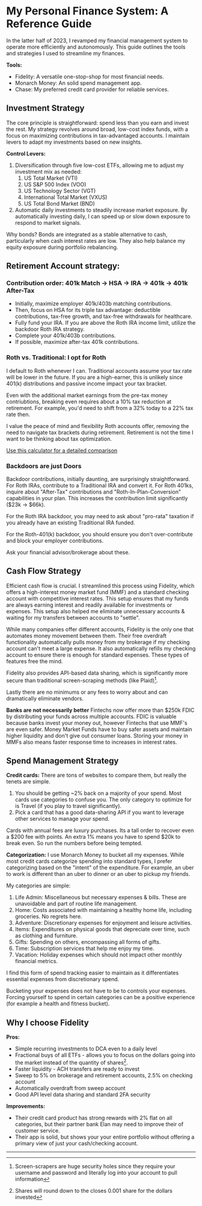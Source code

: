# My Personal Finance System: A Reference Guide

In the latter half of 2023, I revamped my financial management system to operate more efficiently and autonomously. This guide outlines the tools and strategies I used to streamline my finances.

**Tools:**
* Fidelity: A versatile one-stop-shop for most financial needs.
* Monarch Money: An solid spend management app.
* Chase: My preferred credit card provider for reliable services.

## Investment Strategy

The core principle is straightforward: spend less than you earn and invest the rest. My strategy revolves around broad, low-cost index funds, with a focus on maximizing contributions in tax-advantaged accounts. I maintain levers to adapt my investments based on new insights.

**Control Levers:**
1. Diversification through five low-cost ETFs, allowing me to adjust my investment mix as needed:
    1. US Total Market (VTI)
    2. US S&P 500 Index (VOO)
    3. US Technology Sector (VGT)
    4. International Total Market (VXUS)
    5. US Total Bond Market (BND)
2. Automatic daily investments to steadily increase market exposure. By automatically investing daily, I can speed up or slow down exposure to respond to market signals.

Why bonds? Bonds are integrated as a stable alternative to cash, particularly when cash interest rates are low. They also help balance my equity exposure during portfolio rebalancing.

## Retirement Account strategy:

### Contribution order: 401k Match -> HSA -> IRA -> 401k -> 401k After-Tax

* Initially, maximize employer 401k/403b matching contributions.
* Then, focus on HSA for its triple tax advantage: deductible contributions, tax-free growth, and tax-free withdrawals for healthcare.
* Fully fund your IRA. If you are above the Roth IRA income limit, utilize the backdoor Roth IRA strategy.
* Complete your 401k/403b contributions.
* If possible, maximize after-tax 401k contributions.

### Roth vs. Traditional: I opt for Roth

I default to Roth whenever I can. Traditional accounts assume your tax rate will be lower in the future. If you are a high-earner, this is unlikely since 401(k) distributions and passive income impact your tax bracket.

Even with the additional market earnings from the pre-tax money contriubtions, breaking even requires about a 10% tax reduction at retirement. For example, you'd need to shift from a 32% today to a 22% tax rate then.

I value the peace of mind and flexibility Roth accounts offer, removing the need to navigate tax brackets during retirement. Retirement is not the time I want to be thinking about tax optimization.

[Use this calculator for a detailed comparison](https://www.capitalgroup.com/individual/planning/tools/traditional-vs-roth-401k-403b-analyzer.htm)

### Backdoors are just Doors

Backdoor contributions, initially daunting, are surprisingly straightforward. For Roth IRAs, contribute to a Traditional IRA and convert it. For Roth 401ks, inquire about "After-Tax" contributions and "Roth-In-Plan-Conversion" capabilities in your plan. This increases the contribution limit significantly ($23k -> $66k).

For the Roth IRA backdoor, you may need to ask about "pro-rata" taxation if you already have an existing Traditional IRA funded.

For the Roth-401(k) backdoor, you should ensure you don't over-contribute and block your employer contributions.

Ask your financial advisor/brokerage about these.

## Cash Flow Strategy

Efficient cash flow is crucial. I streamlined this process using Fidelity, which offers a high-interest money market fund (MMF) and a standard checking account with competitive interest rates. This setup ensures that my funds are always earning interest and readily available for investments or expenses. This setup also helped me eliminate unnecessary accounts & waiting for my transfers between accounts to "settle".

While many companies offer different accounts, Fidelity is the only one that automates money movement between them. Their free overdraft functionality  automatically pulls money from my brokerage if my checking account can't meet a large expense. It also automatically refills my checking account to ensure there is enough for standard expenses. These types of features free the mind.

Fidelity also provides API-based data sharing, which is significantly more secure than traditional screen-scraping methods (like Plaid)[^2].

[^2]: Screen-scrapers are huge security holes since they require your username and password and literally log into your account to pull information

Lastly there are no minimums or any fees to worry about and can dramatically eliminate vendors.

**Banks are not necessarily better** 
Fintechs now offer more than $250k FDIC by distributing your funds across multiple accounts. FDIC is valuable because banks invest your money out, however Fintechs that use MMF's are even safer. Money Market Funds have to buy safer assets and maintain higher liquidity and don't give out consumer loans. Storing your money in MMFs also means faster response time to increases in interest rates.


## Spend Management Strategy
**Credit cards:**
There are tons of websites to compare them, but really the tenets are simple. 
1. You should be getting ~2% back on a majority of your spend. Most cards use categories to confuse you. The only category to optimize for is Travel (if you play to travel significantly).
2. Pick a card that has a good data-sharing API if you want to leverage other services to manage your spend.

Cards with annual fees are luxury purchases. Its a tall order to recover even a \$200 fee with points. An extra 1% means you have to spend \$20k to break even. So run the numbers before being tempted. 

**Categorization:**
I use Monarch Money to bucket all my expenses. While most credit cards categorize spending into standard types, I prefer categorizing based on the "intent" of the expenditure. For example, an uber to work is different than an uber to dinner or an uber to pickup my friends. 

My categories are simple:
1. Life Admin: Miscellaneous but necessary expenses & bills. These are unavoidable and part of routine life management.
2. Home: Costs associated with maintaining a healthy home life, including groceries. No regrets here.
3. Adventure: Discretionary expenses for enjoyment and leisure activities.
4. Items: Expenditures on physical goods that depreciate over time, such as clothing and furniture.
5. Gifts: Spending on others, encompassing all forms of gifts.
6. Time: Subscription services that help me enjoy my time.
7. Vacation: Holiday expenses which should not impact other monthly financial metrics.

I find this form of spend tracking easier to maintain as it differentiates essential expenses from discretionary spend.

Bucketing your expenses does not have to be to controls your expenses. Forcing yourself to spend in certain categories can be a positive experience (for example a health and fitness bucket).

## Why I choose Fidelity

**Pros:**
* Simple recurring investments to DCA even to a daily level
* Fractional buys of all ETFs - allows you to focus on the dollars going into the market instead of the quantity of shares[^5].
* Faster liquidity - ACH transfers are ready to invest
* Sweep to 5% on brokerage and retirement accounts, 2.5% on checking account
* Automatically overdraft from sweep account
* Good API level data sharing and standard 2FA security

[^5]: Shares will round down to the closes 0.001 share for the dollars invested

**Improvements:**
* Their credit card product has strong rewards with 2% flat on all categories, but their partner bank Elan may need to improve their of customer service.
* Their app is solid, but shows your your entire portfolio without offering a primary view of just your cash/checking account.

---